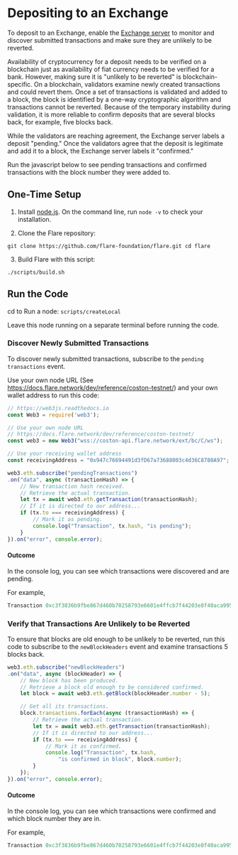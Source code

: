 # Depositing to an Exchange

To deposit to an Exchange, enable the [Exchange server](https://docs.flare.network/exchange/architecture/#architecture-of-an-exchange) to monitor and discover submitted transactions and make sure they are unlikely to be reverted.

Availability of cryptocurrency for a deposit needs to be verified on a blockchain just as availability of fiat currency needs to be verified for a bank.
However, making sure it is "unlikely to be reverted" is blockchain-specific.
On a blockchain, validators examine newly created transactions and could revert them.
Once a set of transactions is validated and added to a block, the block is identified by a one-way cryptographic algorithm and transactions cannot be reverted.
Because of the temporary instability during validation, it is more reliable to confirm deposits that are several blocks back, for example, five blocks back.

While the validators are reaching agreement, the Exchange server labels a deposit "pending."
Once the validators agree that the deposit is legitimate and add it to a block, the Exchange server labels it "confirmed."

Run the javascript below to see pending transactions and confirmed transactions with the block number they were added to.

<!-- Instead of having these in this article, we may want to link to the glossary and add any terms not in the glossary. We may want to consider some high-level blockchain articles that apply to all types of transactions and link to them. -->

<!-- Here are some definitions of terms that will help you understand the process and the code below. 

| Term | Description |
| ----------- | ----------- |
| address | The address of a wallet where assets can be stored.
Represented by a hash. |
| block | A unit of the blockchain.
For performance reasons, blockchains do not process transactions one by one.
Instead, transactions are grouped together in blocks which are then validated by the consensus algorithm. |
| blockchain | A digital ledger storing data and transactions on a distributed network of computers to make it more robust. |
| block header | Data about the block, including a timestamp of when the block was a created, a hash representing the address of the previous block, a Merkle root hash (a cryptographic hash of all of the transactions included in the block) |
| block number | Blocks are numbered sequentially in chronological order of creation |
| consensus | Instead of having an intermediary representing a centralized bank, a decentralized blockchain is validated by members with that responsibility. |
| Coston | The name given to the Flare public test network launched in January 2021, in remembrance of a great inventor, Martha J. Coston (1826-1904). |
| hash | An output of a string of a fixed size derived from the transformation of data of any length. `tx.hash` is the hash of the transaction.
It is generated by a one-way cryptographic algorithm, for which the original data cannot be retrieved by decryption.
Hashing stores passwords and prevents fraudulent transactions and double spending in blockchain.|
| node | A programmed participant in the network that can interact with other nodes.
Each node might have different responsibilities such as client or validator. |
| testnet |The computer network that supports a blockchain in its development stage. It is intended for testing purposes and should not store valuable assets, as its contents might be deleted (purposely or by accident) at any time.
Flare's testnet is called Coston. |
| transaction | An entry on the distributed ledger, once validated cannot be reverted.
It can be a movement of funds between two accounts, or the execution of a contract, for example. `tx`|
| transactionHash | A name derived by cryptographic hashing.
A change in the data of a block, i.e., a transaction, creates a new block with a new hash. |
| validator |A validator node is a machine connected to a blockchain network that verifies transactions and emits a vote.
When there is a quorum among all validators regarding a given block of transactions, they are accepted into the blockchain. |
-->

## One-Time Setup

1. Install [node.js](https://nodejs.org/en/download/). On the command line, run `node -v`  to check your installation.

<!-- Your own instance with the test server? -->

2. Clone the Flare repository: <!-- see https://github.com/flare-foundation/flare -->

`git clone https://github.com/flare-foundation/flare.git
cd flare`

3. Build Flare with this script:

`./scripts/build.sh`

## Run the Code

cd to <!-- the cloned flare repository -->
Run a node: `scripts/createLocal` <!-- ? -->

Leave this node running on a separate terminal before running the code.

### Discover Newly Submitted Transactions

To discover newly submitted transactions, subscribe to the `pending transactions` event.

Use your own node URL (See https://docs.flare.network/dev/reference/coston-testnet/) and your own wallet address to run this code:

<!-- Do I want to change any comments? -->

```javascript
// https://web3js.readthedocs.io
const Web3 = require('web3');

// Use your own node URL
// https://docs.flare.network/dev/reference/coston-testnet/
const web3 = new Web3("wss://coston-api.flare.network/ext/bc/C/ws");

// Use your receiving wallet address
const receivingAddress = "0x947c76694491d3fD67a73688003c4d36C8780A97";

web3.eth.subscribe("pendingTransactions")
.on("data", async (transactionHash) => {
    // New transaction hash received.
    // Retrieve the actual transaction.
    let tx = await web3.eth.getTransaction(transactionHash);
    // If it is directed to our address...
    if (tx.to === receivingAddress) {
        // Mark it as pending.
        console.log("Transaction", tx.hash, "is pending");
    }
}).on("error", console.error);
```

#### Outcome

In the console log, you can see which transactions were discovered and are pending.

For example,

```javascript
Transaction 0xc3f3836b9fbe867d460b70258793e6601e4ffcb7f44203e8f40aca995ec21feb is pending
```

### Verify that Transactions Are Unlikely to be Reverted

To ensure that blocks are old enough to be unlikely to be reverted, run this code to subscribe to the `newBlockHeaders` event and examine transactions 5 blocks back.

```javascript
web3.eth.subscribe("newBlockHeaders")
.on("data", async (blockHeader) => {
    // New block has been produced.
    // Retrieve a block old enough to be considered confirmed.
    let block = await web3.eth.getBlock(blockHeader.number - 5);

    // Get all its transactions.
    block.transactions.forEach(async (transactionHash) => {
        // Retrieve the actual transaction.
        let tx = await web3.eth.getTransaction(transactionHash);
        // If it is directed to our address...
        if (tx.to === receivingAddress) {
            // Mark it as confirmed.
            console.log("Transaction", tx.hash,
                "is confirmed in block", block.number);
        }
    });
}).on("error", console.error);
```

#### Outcome

In the console log, you can see which transactions were confirmed and which block number they are in.

For example,

```javascript
Transaction 0xc3f3836b9fbe867d460b70258793e6601e4ffcb7f44203e8f40aca995ec21feb is confirmed in block 4305057
```

<!-- Is there more we want to say about error codes. See [Transaction Status](https://github.com/flare-foundation/multi-chain-client/blob/main/docs/definitions/transaction-status.md) for some error handling messages. -->
